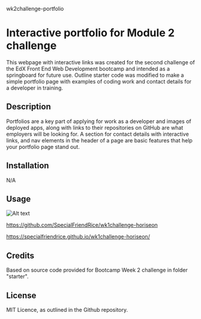 wk2challenge-portfolio

# Interactive portfolio for Module 2 challenge

This webpage with interactive links was created for the second challenge of the EdX Front End Web Development bootcamp and intended as a springboard for future use. Outline starter code was modified to make a simple portfolio page with examples of coding work and contact details for a developer in training.

## Description

Portfolios are a key part of applying for work as a developer and images of deployed apps, along with links to their repositories on GitHub are what employers will be looking for. A section for contact details with interactive links, and nav elements in the header of a page are basic features that help your portfolio page stand out.

## Installation

N/A

## Usage

![Alt text](assets/images/Screenshot.png)

https://github.com/SpecialFriendRice/wk1challenge-horiseon


https://specialfriendrice.github.io/wk1challenge-horiseon/

## Credits

Based on source code provided for Bootcamp Week 2 challenge in folder "starter".

## License

MIT Licence, as outlined in the Github repository.